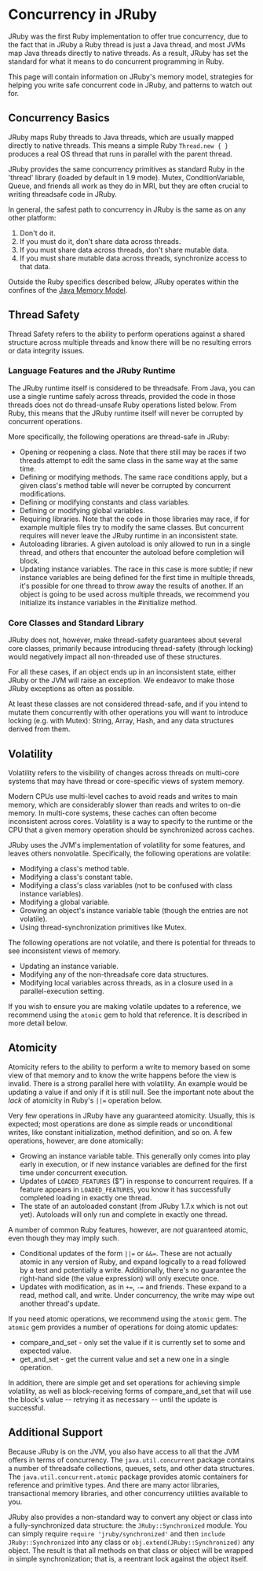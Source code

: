 Concurrency in JRuby
====================

JRuby was the first Ruby implementation to offer true concurrency, due to the fact that in JRuby a Ruby thread is just a Java thread, and most JVMs map Java threads directly to native threads. As a result, JRuby has set the standard for what it means to do concurrent programming in Ruby.

This page will contain information on JRuby's memory model, strategies for helping you write safe concurrent code in JRuby, and patterns to watch out for.

Concurrency Basics
------------------

JRuby maps Ruby threads to Java threads, which are usually mapped directly to native threads. This means a simple Ruby `Thread.new { }` produces a real OS thread that runs in parallel with the parent thread.

JRuby provides the same concurrency primitives as standard Ruby in the 'thread' library (loaded by default in 1.9 mode). Mutex, ConditionVariable, Queue, and friends all work as they do in MRI, but they are often crucial to writing threadsafe code in JRuby.

In general, the safest path to concurrency in JRuby is the same as on any other platform:

1. Don't do it.
2. If you must do it, don't share data across threads.
3. If you must share data across threads, don't share mutable data.
4. If you must share mutable data across threads, synchronize access to that data.

Outside the Ruby specifics described below, JRuby operates within the confines of the
[Java Memory Model](http://www.cs.umd.edu/users/pugh/java/memoryModel/jsr-133-faq.html).

Thread Safety
-------------

Thread Safety refers to the ability to perform operations against a shared structure across multiple threads
and know there will be no resulting errors or data integrity issues.

### Language Features and the JRuby Runtime

The JRuby runtime itself is considered to be threadsafe. From Java, you can use a single runtime safely across threads, provided the code in those threads does not do thread-unsafe Ruby operations listed below. From Ruby, this means that the JRuby runtime itself will never be corrupted by concurrent operations.

More specifically, the following operations are thread-safe in JRuby:

* Opening or reopening a class. Note that there still may be races if two threads attempt to edit the same class in the same way at the same time.
* Defining or modifying methods. The same race conditions apply, but a given class's method table will never be corrupted by concurrent modifications.
* Defining or modifying constants and class variables.
* Defining or modifying global variables.
* Requiring libraries. Note that the code in those libraries may race, if for example multiple files try to modify the same classes. But concurrent requires will never leave the JRuby runtime in an inconsistent state.
* Autoloading libraries. A given autoload is only allowed to run in a single thread, and others that encounter the autoload before completion will block.
* Updating instance variables. The race in this case is more subtle; if new instance variables are being defined for the first time in multiple threads, it's possible for one thread to throw away the results of another. If an object is going to be used across multiple threads, we recommend you initialize its instance variables in the #initialize method.

### Core Classes and Standard Library

JRuby does not, however, make thread-safety guarantees about several core classes, primarily because introducing thread-safety (through locking) would negatively impact all non-threaded use of these structures.

For all these cases, if an object ends up in an inconsistent state, either JRuby or the JVM will raise an exception. We endeavor to make those JRuby exceptions as often as possible.

At least these classes are not considered thread-safe, and if you intend to mutate them concurrently with other operations you will want to introduce locking (e.g. with Mutex): String, Array, Hash, and any data structures derived from them.

Volatility
----------

Volatility refers to the visibility of changes across threads on multi-core systems that may have thread or core-specific views of system memory.

Modern CPUs use multi-level caches to avoid reads and writes to main memory, which are considerably slower than reads and writes to on-die memory. In multi-core systems, these caches can often become inconsistent across cores. Volatility is a way to specify to the runtime or the CPU that a given memory operation should be synchronized across caches.

JRuby uses the JVM's implementation of volatility for some features, and leaves others nonvolatile. Specifically, the following operations are volatile:

* Modifying a class's method table.
* Modifying a class's constant table.
* Modifying a class's class variables (not to be confused with class instance variables).
* Modifying a global variable.
* Growing an object's instance variable table (though the entries are not volatile).
* Using thread-synchronization primitives like Mutex.

The following operations are not volatile, and there is potential for threads to see inconsistent views of memory.

* Updating an instance variable.
* Modifying any of the non-threadsafe core data structures.
* Modifying local variables across threads, as in a closure used in a parallel-execution setting.

If you wish to ensure you are making volatile updates to a reference, we recommend using the ```atomic``` gem to hold that reference. It is described in more detail below.

Atomicity
---------

Atomicity refers to the ability to perform a write to memory based on some view of that memory and to know the write happens before the view is invalid. There is a strong parallel here with volatility. An example would be updating a value if and only if it is still null. See the important note about the *lack* of atomicity in Ruby's `||=` operation below.

Very few operations in JRuby have any guaranteed atomicity. Usually, this is expected; most operations are done as simple reads or unconditional writes, like constant initialization, method definition, and so on. A few operations, however, are done atomically:

* Growing an instance variable table. This generally only comes into play early in execution, or if new instance variables are defined for the first time under concurrent execution.
* Updates of `LOADED_FEATURES` ($") in response to concurrent requires. If a feature appears in `LOADED_FEATURES`, you know it has successfully completed loading in exactly one thread.
* The state of an autoloaded constant (from JRuby 1.7.x which is not out yet). Autoloads will only run and complete in exactly one thread.

A number of common Ruby features, however, are *not* guaranteed atomic, even though they may imply such.

* Conditional updates of the form `||=` or `&&=`. These are not actually atomic in any version of Ruby, and expand logically to a read followed by a test and potentially a write. Additionally, there's no guarantee the right-hand side (the value expression) will only execute once.
* Updates with modification, as in `+=`, `-=` and friends. These expand to a read, method call, and write. Under concurrency, the write may wipe out another thread's update.

If you need atomic operations, we recommend using the `atomic` gem. The `atomic` gem provides a number of operations for doing atomic updates:

* compare_and_set - only set the value if it is currently set to some and expected value.
* get_and_set - get the current value and set a new one in a single operation.

In addition, there are simple get and set operations for achieving simple volatility, as well as block-receiving forms of compare_and_set that will use the block's value -- retrying it as necessary -- until the update is successful.

Additional Support
------------------

Because JRuby is on the JVM, you also have access to all that the JVM offers in terms of concurrency. The `java.util.concurrent` package contains a number of threadsafe collections, queues, sets, and other data structures. The `java.util.concurrent.atomic` package provides atomic containers for reference and primitive types. And there are many actor libraries, transactional memory libraries, and other concurrency utilities available to you.

JRuby also provides a non-standard way to convert any object or class into a fully-synchronized data structure: the `JRuby::Synchronized` module. You can simply require `require 'jruby/synchronized'` and then `include JRuby::Synchronized` into any class or `obj.extend(JRuby::Synchronized)` any object. The result is that all methods on that class or object will be wrapped in simple synchronization; that is, a reentrant lock against the object itself.